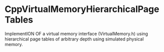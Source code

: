 # CppVirtualMemoryHierarchicalPageTables

 ImplementION OF a virtual memory interface (VirtualMemory.h) using hierarchical page tables
of arbitrary depth using simulated physical memory.
